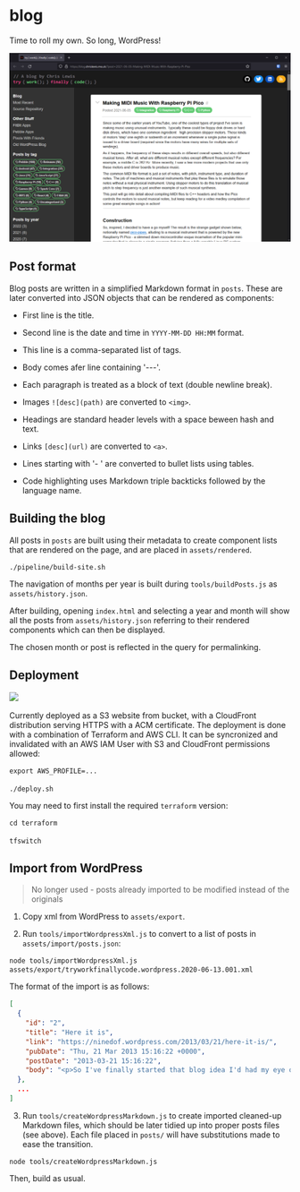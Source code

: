 # blog

Time to roll my own. So long, WordPress!

![](assets/screenshot.png)


## Post format

Blog posts are written in a simplified Markdown format in `posts`. These are
later converted into JSON objects that can be rendered as components:

* First line is the title.

* Second line is the date and time in `YYYY-MM-DD HH:MM` format.

* This line is a comma-separated list of tags.

* Body comes afer line containing '---'.

* Each paragraph is treated as a block of text (double newline break).

* Images `![desc](path)` are converted to `<img>`.

* Headings are standard header levels with a space beween hash and text.

* Links `[desc](url)` are converted to `<a>`.

* Lines starting with '- ' are converted to bullet lists using tables.

* Code highlighting uses Markdown triple backticks followed by the language name.


## Building the blog

All posts in `posts` are built using their metadata to create component lists
that are rendered on the page, and are placed in `assets/rendered`.

```
./pipeline/build-site.sh
```

The navigation of months per year is built during `tools/buildPosts.js` as
`assets/history.json`.

After building, opening `index.html` and selecting a year and month will show
all the posts from `assets/history.json` referring to their rendered components
which can then be displayed.

The chosen month or post is reflected in the query for permalinking.


## Deployment

![](assets/infra.png)

Currently deployed as a S3 website from bucket, with a CloudFront distribution
serving HTTPS with a ACM certificate. The deployment is done with a combination
of Terraform and AWS CLI. It can be syncronized and invalidated with an AWS IAM
User with S3 and CloudFront permissions allowed:

```
export AWS_PROFILE=...

./deploy.sh
```

You may need to first install the required `terraform` version:

```
cd terraform

tfswitch
```


## Import from WordPress

> No longer used - posts already imported to be modified instead of the originals

1. Copy xml from WordPress to `assets/export`.

2. Run `tools/importWordpressXml.js` to convert to a list of posts in
   `assets/import/posts.json`:

```
node tools/importWordpressXml.js assets/export/tryworkfinallycode.wordpress.2020-06-13.001.xml
```

The format of the import is as follows:

```json
[
  {
    "id": "2",
    "title": "Here it is",
    "link": "https://ninedof.wordpress.com/2013/03/21/here-it-is/",
    "pubDate": "Thu, 21 Mar 2013 15:16:22 +0000",
    "postDate": "2013-03-21 15:16:22",
    "body": "<p>So I've finally started that blog idea I'd had my eye on for a while ..."
  },
  ...
]
```

3. Run `tools/createWordpressMarkdown.js` to create imported cleaned-up Markdown
   files, which should be later tidied up into proper posts files (see above).
   Each file placed in `posts/` will have substitutions made to ease the
   transition.

```
node tools/createWordpressMarkdown.js
```

Then, build as usual.
